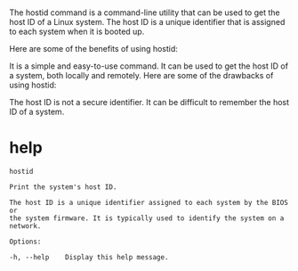 # 


The hostid command is a command-line utility that can be used to get the host ID of a Linux system. The host ID is a unique identifier that is assigned to each system when it is booted up.


Here are some of the benefits of using hostid:

It is a simple and easy-to-use command.
It can be used to get the host ID of a system, both locally and remotely.
Here are some of the drawbacks of using hostid:

The host ID is not a secure identifier.
It can be difficult to remember the host ID of a system.

# help 

```
hostid

Print the system's host ID.

The host ID is a unique identifier assigned to each system by the BIOS or
the system firmware. It is typically used to identify the system on a network.

Options:

-h, --help    Display this help message.
```

